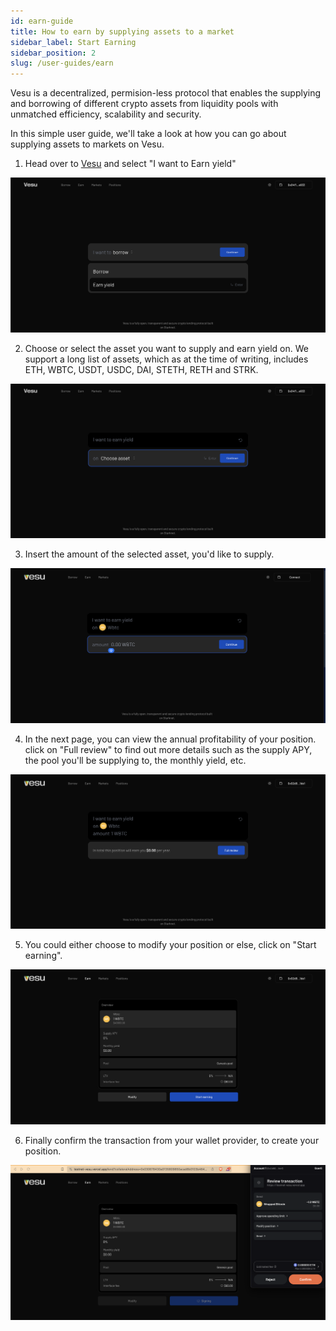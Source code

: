 ```yaml
---
id: earn-guide
title: How to earn by supplying assets to a market
sidebar_label: Start Earning
sidebar_position: 2
slug: /user-guides/earn
---
```


Vesu is a decentralized, permision-less protocol that enables the supplying and borrowing of different crypto assets from liquidity pools with unmatched efficiency, scalability and security.

In this simple user guide, we'll take a look at how you can go about supplying assets to markets on Vesu.

1. Head over to [Vesu](https://vesu.com) and select "I want to Earn yield"

![Earn yield](images/supply_1.png)

2. Choose or select the asset you want to supply and earn yield on. We support a long list of assets, which as at the time of writing, includes ETH, WBTC, USDT, USDC, DAI, STETH, RETH and STRK.

![Select asset](images/supply_2.png)

3. Insert the amount of the selected asset, you'd like to supply.

![Insert amount](images/supply_3.png)

4. In the next page, you can view the annual profitability of your position. click on "Full review" to find out more details such as the supply APY, the pool you'll be supplying to, the monthly yield, etc.

![Review details](images/supply_4.png)

5. You could either choose to modify your position or else, click on "Start earning".

![Start earning](images/supply_5.png)

6. Finally confirm the transaction from your wallet provider, to create your position.

![Confirm transaction](images/supply_6.png)